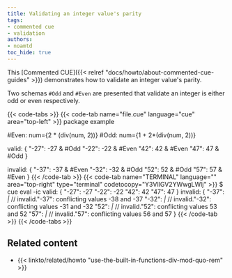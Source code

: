 ```yaml
---
title: Validating an integer value's parity
tags:
- commented cue
- validation
authors:
- noamtd
toc_hide: true
---
```


This [Commented CUE]({{< relref "docs/howto/about-commented-cue-guides" >}})
demonstrates how to validate an integer value's parity.

Two schemas `#Odd` and `#Even` are presented that validate an integer is either odd or even respectively.

{{< code-tabs >}}
{{< code-tab name="file.cue" language="cue" area="top-left" >}}
package example

#Even: num={2 * (div(num, 2))}
#Odd:  num={1 + 2*(div(num, 2))}

valid: {
	"-27": -27 & #Odd
	"-22": -22 & #Even
	"42":  42 & #Even
	"47":  47 & #Odd
}

invalid: {
	"-37": -37 & #Even
	"-32": -32 & #Odd
	"52":  52 & #Odd
	"57":  57 & #Even
}
{{< /code-tab >}}
{{< code-tab name="TERMINAL" language="" area="top-right" type="terminal" codetocopy="Y3VlIGV2YWwgLWlj" >}}
$ cue eval -ic
valid: {
    "-27": -27
    "-22": -22
    "42":  42
    "47":  47
}
invalid: {
    "-37": _|_ // invalid."-37": conflicting values -38 and -37
    "-32": _|_ // invalid."-32": conflicting values -31 and -32
    "52":  _|_ // invalid."52": conflicting values 53 and 52
    "57":  _|_ // invalid."57": conflicting values 56 and 57
}
{{< /code-tab >}}
{{< /code-tabs >}}

## Related content

* {{< linkto/related/howto "use-the-built-in-functions-div-mod-quo-rem" >}}
